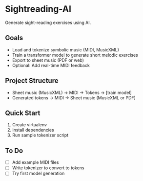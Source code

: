 # Sightreading-AI

Generate sight-reading exercises using AI.

## Goals
- Load and tokenize symbolic music (MIDI, MusicXML)
- Train a transformer model to generate short melodic exercises
- Export to sheet music (PDF or web)
- Optional: Add real-time MIDI feedback

## Project Structure
- Sheet music (MusicXML) → MIDI → Tokens → [train model]
- Generated tokens → MIDI → Sheet music (MusicXML or PDF)

## Quick Start
1. Create virtualenv
2. Install dependencies
3. Run sample tokenizer script

## To Do
- [ ] Add example MIDI files
- [ ] Write tokenizer to convert to tokens
- [ ] Try first model generation
